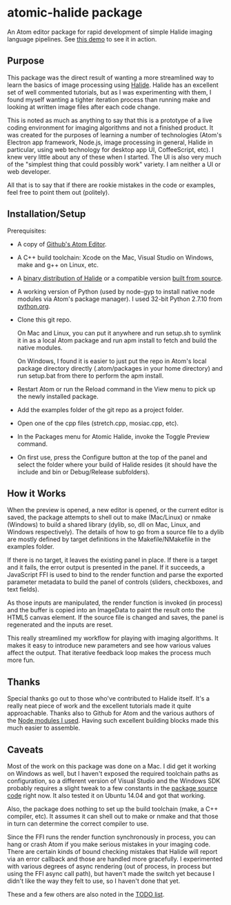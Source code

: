 # atomic-halide package

An Atom editor package for rapid development of simple Halide imaging language pipelines. See [this demo][demo] to see it in action.

Purpose
-------
This package was the direct result of wanting a more streamlined way to learn the basics of image processing using [Halide][halide]. Halide has an excellent set of well commented tutorials, but as I was experimenting with them, I found myself wanting a tighter iteration process than running make and looking at written image files after each code change.

This is noted as much as anything to say that this is a prototype of a live coding environment for imaging algorithms and not a finished product. It was created for the purposes of learning a number of technologies (Atom's Electron app framework, Node.js, image processing in general, Halide in particular, using web technology for desktop app UI, CoffeeScript, etc). I knew very little about any of these when I started. The UI is also very much of the "simplest thing that could possibly work" variety. I am neither a UI or web developer.

All that is to say that if there are rookie mistakes in the code or examples, feel free to point them out (politely).

Installation/Setup
------------------

Prerequisites:
* A copy of [Github's Atom Editor][atom].
* A C++ build toolchain: Xcode on the Mac, Visual Studio on Windows, make and g++ on Linux, etc.
* A [binary distribution of Halide][halide-release] or a compatible version [built from source][halide-git].
* A working version of Python (used by node-gyp to install native node modules via Atom's package manager). I used 32-bit Python 2.7.10 from [python.org][python].
* Clone this git repo.

    On Mac and Linux, you can put it anywhere and run setup.sh to symlink it in as a local Atom package and run apm install to fetch and build the native modules.

    On Windows, I found it is easier to just put the repo in Atom's local package directory directly (.atom/packages in your home directory) and run setup.bat from there to perform the apm install.
* Restart Atom or run the Reload command in the View menu to pick up the newly installed package.
* Add the examples folder of the git repo as a project folder.
* Open one of the cpp files (stretch.cpp, mosiac.cpp, etc).
* In the Packages menu for Atomic Halide, invoke the Toggle Preview command.
* On first use, press the Configure button at the top of the panel and select the folder where your build of Halide resides (it should have the include and bin or Debug/Release subfolders).

How it Works
------------
When the preview is opened, a new editor is opened, or the current editor is saved, the package attempts to shell out to make (Mac/Linux) or nmake (Windows) to build a shared library (dylib, so, dll on Mac, Linux, and Windows respectively). The details of how to go from a source file to a dylib are mostly defined by target definitions in the Makefile/NMakefile in the examples folder.

If there is no target, it leaves the existing panel in place. If there is a target and it fails, the error output is presented in the panel. If it succeeds, a JavaScript FFI is used to bind to the render function and parse the exported parameter metadata to build the panel of controls (sliders, checkboxes, and text fields).

As those inputs are manipulated, the render function is invoked (in process) and the buffer is copied into an ImageData to paint the result onto the HTML5 canvas element. If the source file is changed and saves, the panel is regenerated and the inputs are reset.

This really streamlined my workflow for playing with imaging algorithms. It makes it easy to introduce new parameters and see how various values affect the output. That iterative feedback loop makes the process much more fun.

Thanks
------
Special thanks go out to those who've contributed to Halide itself. It's a really neat piece of work and the excellent tutorials made it quite approachable. Thanks also to Github for Atom and the various authors of the [Node modules I used](package.json). Having such excellent building blocks made this much easier to assemble.

Caveats
-------
Most of the work on this package was done on a Mac. I did get it working on Windows as well, but I haven't exposed the required toolchain paths as configuration, so a different version of Visual Studio and the Windows SDK probably requires a slight tweak to a few constants in the [package source code](lib/winenv.coffee) right now. It also tested it on Ubuntu 14.04 and got that working.

Also, the package does nothing to set up the build toolchain (make, a C++ compiler, etc). It assumes it can shell out to make or nmake and that those in turn can determine the correct compiler to use.

Since the FFI runs the render function synchronously in process, you can hang or crash Atom if you make serious mistakes in your imaging code. There are certain kinds of bound checking mistakes that Halide will report via an error callback and those are handled more gracefully. I experimented with various degrees of async rendering (out of process, in process but using the FFI async call path), but haven't made the switch yet because I didn't like the way they felt to use, so I haven't done that yet.

These and a few others are also noted in the [TODO list](TODO.txt).

[atom]: https://atom.io
[demo]: https://www.youtube.com/watch?v=PTSVlT3Iq4U
[halide]: http://halide-lang.org/
[halide-git]: https://github.com/halide/Halide
[halide-release]: https://github.com/halide/Halide/releases
[python]: https://www.python.org
